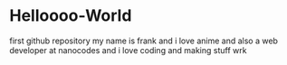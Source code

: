 # Helloooo-World
first github repository
my name is frank and i love anime and also 
a web developer at nanocodes and i love coding and
making stuff wrk
